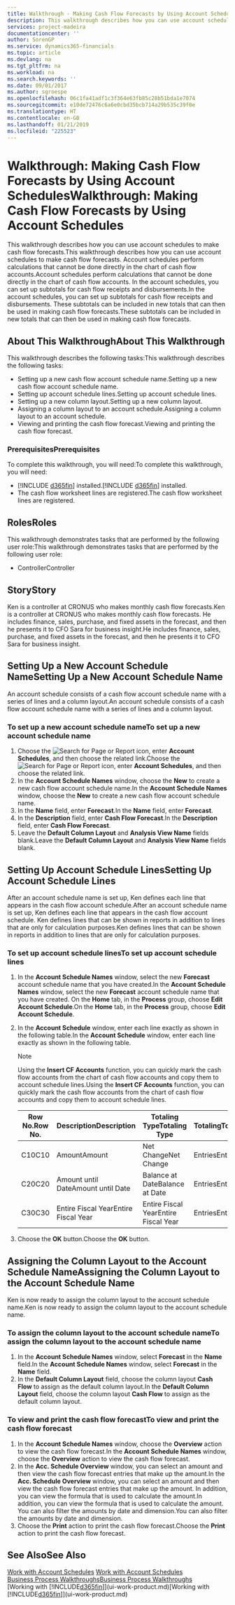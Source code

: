 ```yaml
---
title: Walkthrough - Making Cash Flow Forecasts by Using Account Schedules | Microsoft Docs
description: This walkthrough describes how you can use account schedules to make cash flow forecasts. Account schedules perform calculations that cannot be done directly in the chart of cash flow accounts. In the account schedules, you can set up subtotals for cash flow receipts and disbursements. These subtotals can be included in new totals that can then be used in making cash flow forecasts.
services: project-madeira
documentationcenter: ''
author: SorenGP
ms.service: dynamics365-financials
ms.topic: article
ms.devlang: na
ms.tgt_pltfrm: na
ms.workload: na
ms.search.keywords: ''
ms.date: 09/01/2017
ms.author: sgroespe
ms.openlocfilehash: 06c1fa41adf1c3f364e63fb85c28b51bda1e7074
ms.sourcegitcommit: e10de72476c6a6e0cbd35bcb714a29b535c39f0e
ms.translationtype: HT
ms.contentlocale: en-GB
ms.lasthandoff: 01/21/2019
ms.locfileid: "225523"
---
```

# <a name="walkthrough-making-cash-flow-forecasts-by-using-account-schedules"></a><span data-ttu-id="d13bf-106">Walkthrough: Making Cash Flow Forecasts by Using Account Schedules</span><span class="sxs-lookup"><span data-stu-id="d13bf-106">Walkthrough: Making Cash Flow Forecasts by Using Account Schedules</span></span>
<span data-ttu-id="d13bf-107">This walkthrough describes how you can use account schedules to make cash flow forecasts.</span><span class="sxs-lookup"><span data-stu-id="d13bf-107">This walkthrough describes how you can use account schedules to make cash flow forecasts.</span></span> <span data-ttu-id="d13bf-108">Account schedules perform calculations that cannot be done directly in the chart of cash flow accounts.</span><span class="sxs-lookup"><span data-stu-id="d13bf-108">Account schedules perform calculations that cannot be done directly in the chart of cash flow accounts.</span></span> <span data-ttu-id="d13bf-109">In the account schedules, you can set up subtotals for cash flow receipts and disbursements.</span><span class="sxs-lookup"><span data-stu-id="d13bf-109">In the account schedules, you can set up subtotals for cash flow receipts and disbursements.</span></span> <span data-ttu-id="d13bf-110">These subtotals can be included in new totals that can then be used in making cash flow forecasts.</span><span class="sxs-lookup"><span data-stu-id="d13bf-110">These subtotals can be included in new totals that can then be used in making cash flow forecasts.</span></span>  

## <a name="about-this-walkthrough"></a><span data-ttu-id="d13bf-111">About This Walkthrough</span><span class="sxs-lookup"><span data-stu-id="d13bf-111">About This Walkthrough</span></span>  
<span data-ttu-id="d13bf-112">This walkthrough describes the following tasks:</span><span class="sxs-lookup"><span data-stu-id="d13bf-112">This walkthrough describes the following tasks:</span></span>  

- <span data-ttu-id="d13bf-113">Setting up a new cash flow account schedule name.</span><span class="sxs-lookup"><span data-stu-id="d13bf-113">Setting up a new cash flow account schedule name.</span></span>  
- <span data-ttu-id="d13bf-114">Setting up account schedule lines.</span><span class="sxs-lookup"><span data-stu-id="d13bf-114">Setting up account schedule lines.</span></span>  
- <span data-ttu-id="d13bf-115">Setting up a new column layout.</span><span class="sxs-lookup"><span data-stu-id="d13bf-115">Setting up a new column layout.</span></span>  
- <span data-ttu-id="d13bf-116">Assigning a column layout to an account schedule.</span><span class="sxs-lookup"><span data-stu-id="d13bf-116">Assigning a column layout to an account schedule.</span></span>  
- <span data-ttu-id="d13bf-117">Viewing and printing the cash flow forecast.</span><span class="sxs-lookup"><span data-stu-id="d13bf-117">Viewing and printing the cash flow forecast.</span></span>  

### <a name="prerequisites"></a><span data-ttu-id="d13bf-118">Prerequisites</span><span class="sxs-lookup"><span data-stu-id="d13bf-118">Prerequisites</span></span>  
<span data-ttu-id="d13bf-119">To complete this walkthrough, you will need:</span><span class="sxs-lookup"><span data-stu-id="d13bf-119">To complete this walkthrough, you will need:</span></span>  

- <span data-ttu-id="d13bf-120">[!INCLUDE [d365fin](includes/d365fin_md.md)] installed.</span><span class="sxs-lookup"><span data-stu-id="d13bf-120">[!INCLUDE [d365fin](includes/d365fin_md.md)] installed.</span></span>  
- <span data-ttu-id="d13bf-121">The cash flow worksheet lines are registered.</span><span class="sxs-lookup"><span data-stu-id="d13bf-121">The cash flow worksheet lines are registered.</span></span>  

## <a name="roles"></a><span data-ttu-id="d13bf-122">Roles</span><span class="sxs-lookup"><span data-stu-id="d13bf-122">Roles</span></span>  
<span data-ttu-id="d13bf-123">This walkthrough demonstrates tasks that are performed by the following user role:</span><span class="sxs-lookup"><span data-stu-id="d13bf-123">This walkthrough demonstrates tasks that are performed by the following user role:</span></span>  

- <span data-ttu-id="d13bf-124">Controller</span><span class="sxs-lookup"><span data-stu-id="d13bf-124">Controller</span></span>  

## <a name="story"></a><span data-ttu-id="d13bf-125">Story</span><span class="sxs-lookup"><span data-stu-id="d13bf-125">Story</span></span>  
<span data-ttu-id="d13bf-126">Ken is a controller at CRONUS who makes monthly cash flow forecasts.</span><span class="sxs-lookup"><span data-stu-id="d13bf-126">Ken is a controller at CRONUS who makes monthly cash flow forecasts.</span></span> <span data-ttu-id="d13bf-127">He includes finance, sales, purchase, and fixed assets in the forecast, and then he presents it to CFO Sara for business insight.</span><span class="sxs-lookup"><span data-stu-id="d13bf-127">He includes finance, sales, purchase, and fixed assets in the forecast, and then he presents it to CFO Sara for business insight.</span></span>  

## <a name="setting-up-a-new-account-schedule-name"></a><span data-ttu-id="d13bf-128">Setting Up a New Account Schedule Name</span><span class="sxs-lookup"><span data-stu-id="d13bf-128">Setting Up a New Account Schedule Name</span></span>  
<span data-ttu-id="d13bf-129">An account schedule consists of a cash flow account schedule name with a series of lines and a column layout.</span><span class="sxs-lookup"><span data-stu-id="d13bf-129">An account schedule consists of a cash flow account schedule name with a series of lines and a column layout.</span></span>  

### <a name="to-set-up-a-new-account-schedule-name"></a><span data-ttu-id="d13bf-130">To set up a new account schedule name</span><span class="sxs-lookup"><span data-stu-id="d13bf-130">To set up a new account schedule name</span></span>  

1.  <span data-ttu-id="d13bf-131">Choose the ![Search for Page or Report](media/ui-search/search_small.png "Search for Page or Report icon") icon, enter **Account Schedules**, and then choose the related link.</span><span class="sxs-lookup"><span data-stu-id="d13bf-131">Choose the ![Search for Page or Report](media/ui-search/search_small.png "Search for Page or Report icon") icon, enter **Account Schedules**, and then choose the related link.</span></span>  
2.  <span data-ttu-id="d13bf-132">In the **Account Schedule Names** window, choose the **New** to create a new cash flow account schedule name.</span><span class="sxs-lookup"><span data-stu-id="d13bf-132">In the **Account Schedule Names** window, choose the **New** to create a new cash flow account schedule name.</span></span>  
3.  <span data-ttu-id="d13bf-133">In the **Name** field, enter **Forecast**.</span><span class="sxs-lookup"><span data-stu-id="d13bf-133">In the **Name** field, enter **Forecast**.</span></span>  
4.  <span data-ttu-id="d13bf-134">In the **Description** field, enter **Cash Flow Forecast**.</span><span class="sxs-lookup"><span data-stu-id="d13bf-134">In the **Description** field, enter **Cash Flow Forecast**.</span></span>  
5.  <span data-ttu-id="d13bf-135">Leave the **Default Column Layout** and **Analysis View Name** fields blank.</span><span class="sxs-lookup"><span data-stu-id="d13bf-135">Leave the **Default Column Layout** and **Analysis View Name** fields blank.</span></span>  

## <a name="setting-up-account-schedule-lines"></a><span data-ttu-id="d13bf-136">Setting Up Account Schedule Lines</span><span class="sxs-lookup"><span data-stu-id="d13bf-136">Setting Up Account Schedule Lines</span></span>  
<span data-ttu-id="d13bf-137">After an account schedule name is set up, Ken defines each line that appears in the cash flow account schedule.</span><span class="sxs-lookup"><span data-stu-id="d13bf-137">After an account schedule name is set up, Ken defines each line that appears in the cash flow account schedule.</span></span> <span data-ttu-id="d13bf-138">Ken defines lines that can be shown in reports in addition to lines that are only for calculation purposes.</span><span class="sxs-lookup"><span data-stu-id="d13bf-138">Ken defines lines that can be shown in reports in addition to lines that are only for calculation purposes.</span></span>  

### <a name="to-set-up-account-schedule-lines"></a><span data-ttu-id="d13bf-139">To set up account schedule lines</span><span class="sxs-lookup"><span data-stu-id="d13bf-139">To set up account schedule lines</span></span>  

1. <span data-ttu-id="d13bf-140">In the **Account Schedule Names** window, select the new **Forecast** account schedule name that you have created.</span><span class="sxs-lookup"><span data-stu-id="d13bf-140">In the **Account Schedule Names** window, select the new **Forecast** account schedule name that you have created.</span></span> <span data-ttu-id="d13bf-141">On the **Home** tab, in the **Process** group, choose **Edit Account Schedule**.</span><span class="sxs-lookup"><span data-stu-id="d13bf-141">On the **Home** tab, in the **Process** group, choose **Edit Account Schedule**.</span></span>  
2. <span data-ttu-id="d13bf-142">In the **Account Schedule** window, enter each line exactly as shown in the following table.</span><span class="sxs-lookup"><span data-stu-id="d13bf-142">In the **Account Schedule** window, enter each line exactly as shown in the following table.</span></span>  

   > [!NOTE]  
   >  <span data-ttu-id="d13bf-143">Using the **Insert CF Accounts** function, you can quickly mark the cash flow accounts from the chart of cash flow accounts and copy them to account schedule lines.</span><span class="sxs-lookup"><span data-stu-id="d13bf-143">Using the **Insert CF Accounts** function, you can quickly mark the cash flow accounts from the chart of cash flow accounts and copy them to account schedule lines.</span></span>  

   | <span data-ttu-id="d13bf-144">Row No.</span><span class="sxs-lookup"><span data-stu-id="d13bf-144">Row No.</span></span> |    <span data-ttu-id="d13bf-145">Description</span><span class="sxs-lookup"><span data-stu-id="d13bf-145">Description</span></span>     |   <span data-ttu-id="d13bf-146">Totaling Type</span><span class="sxs-lookup"><span data-stu-id="d13bf-146">Totaling Type</span></span>    | <span data-ttu-id="d13bf-147">Totaling</span><span class="sxs-lookup"><span data-stu-id="d13bf-147">Totaling</span></span> |  <span data-ttu-id="d13bf-148">Row Type</span><span class="sxs-lookup"><span data-stu-id="d13bf-148">Row Type</span></span>  | <span data-ttu-id="d13bf-149">Amount Type</span><span class="sxs-lookup"><span data-stu-id="d13bf-149">Amount Type</span></span> | <span data-ttu-id="d13bf-150">Show</span><span class="sxs-lookup"><span data-stu-id="d13bf-150">Show</span></span> |
   |---------|--------------------|--------------------|----------|------------|-------------|------|
   |   <span data-ttu-id="d13bf-151">C10</span><span class="sxs-lookup"><span data-stu-id="d13bf-151">C10</span></span>   |       <span data-ttu-id="d13bf-152">Amount</span><span class="sxs-lookup"><span data-stu-id="d13bf-152">Amount</span></span>       |     <span data-ttu-id="d13bf-153">Net Change</span><span class="sxs-lookup"><span data-stu-id="d13bf-153">Net Change</span></span>     | <span data-ttu-id="d13bf-154">Entries</span><span class="sxs-lookup"><span data-stu-id="d13bf-154">Entries</span></span>  | <span data-ttu-id="d13bf-155">Net Amount</span><span class="sxs-lookup"><span data-stu-id="d13bf-155">Net Amount</span></span> |   <span data-ttu-id="d13bf-156">Always</span><span class="sxs-lookup"><span data-stu-id="d13bf-156">Always</span></span>    |      |
   |   <span data-ttu-id="d13bf-157">C20</span><span class="sxs-lookup"><span data-stu-id="d13bf-157">C20</span></span>   | <span data-ttu-id="d13bf-158">Amount until Date</span><span class="sxs-lookup"><span data-stu-id="d13bf-158">Amount until Date</span></span>  |  <span data-ttu-id="d13bf-159">Balance at Date</span><span class="sxs-lookup"><span data-stu-id="d13bf-159">Balance at Date</span></span>   | <span data-ttu-id="d13bf-160">Entries</span><span class="sxs-lookup"><span data-stu-id="d13bf-160">Entries</span></span>  | <span data-ttu-id="d13bf-161">Net Amount</span><span class="sxs-lookup"><span data-stu-id="d13bf-161">Net Amount</span></span> |   <span data-ttu-id="d13bf-162">Always</span><span class="sxs-lookup"><span data-stu-id="d13bf-162">Always</span></span>    |      |
   |   <span data-ttu-id="d13bf-163">C30</span><span class="sxs-lookup"><span data-stu-id="d13bf-163">C30</span></span>   | <span data-ttu-id="d13bf-164">Entire Fiscal Year</span><span class="sxs-lookup"><span data-stu-id="d13bf-164">Entire Fiscal Year</span></span> | <span data-ttu-id="d13bf-165">Entire Fiscal Year</span><span class="sxs-lookup"><span data-stu-id="d13bf-165">Entire Fiscal Year</span></span> | <span data-ttu-id="d13bf-166">Entries</span><span class="sxs-lookup"><span data-stu-id="d13bf-166">Entries</span></span>  | <span data-ttu-id="d13bf-167">Net Amount</span><span class="sxs-lookup"><span data-stu-id="d13bf-167">Net Amount</span></span> |   <span data-ttu-id="d13bf-168">Always</span><span class="sxs-lookup"><span data-stu-id="d13bf-168">Always</span></span>    |      |


3. <span data-ttu-id="d13bf-169">Choose the **OK** button.</span><span class="sxs-lookup"><span data-stu-id="d13bf-169">Choose the **OK** button.</span></span>  

## <a name="assigning-the-column-layout-to-the-account-schedule-name"></a><span data-ttu-id="d13bf-170">Assigning the Column Layout to the Account Schedule Name</span><span class="sxs-lookup"><span data-stu-id="d13bf-170">Assigning the Column Layout to the Account Schedule Name</span></span>  
<span data-ttu-id="d13bf-171">Ken is now ready to assign the column layout to the account schedule name.</span><span class="sxs-lookup"><span data-stu-id="d13bf-171">Ken is now ready to assign the column layout to the account schedule name.</span></span>  

### <a name="to-assign-the-column-layout-to-the-account-schedule-name"></a><span data-ttu-id="d13bf-172">To assign the column layout to the account schedule name</span><span class="sxs-lookup"><span data-stu-id="d13bf-172">To assign the column layout to the account schedule name</span></span>  

1.  <span data-ttu-id="d13bf-173">In the **Account Schedule Names** window, select **Forecast** in the **Name** field.</span><span class="sxs-lookup"><span data-stu-id="d13bf-173">In the **Account Schedule Names** window, select **Forecast** in the **Name** field.</span></span>  
2.  <span data-ttu-id="d13bf-174">In the **Default Column Layout** field, choose the column layout **Cash Flow** to assign as the default column layout.</span><span class="sxs-lookup"><span data-stu-id="d13bf-174">In the **Default Column Layout** field, choose the column layout **Cash Flow** to assign as the default column layout.</span></span>  

### <a name="to-view-and-print-the-cash-flow-forecast"></a><span data-ttu-id="d13bf-175">To view and print the cash flow forecast</span><span class="sxs-lookup"><span data-stu-id="d13bf-175">To view and print the cash flow forecast</span></span>  
1.  <span data-ttu-id="d13bf-176">In the **Account Schedule Names** window, choose the **Overview** action to view the cash flow forecast.</span><span class="sxs-lookup"><span data-stu-id="d13bf-176">In the **Account Schedule Names** window, choose the **Overview** action to view the cash flow forecast.</span></span>  
2.  <span data-ttu-id="d13bf-177">In the **Acc. Schedule Overview** window, you can select an amount and then view the cash flow forecast entries that make up the amount.</span><span class="sxs-lookup"><span data-stu-id="d13bf-177">In the **Acc. Schedule Overview** window, you can select an amount and then view the cash flow forecast entries that make up the amount.</span></span> <span data-ttu-id="d13bf-178">In addition, you can view the formula that is used to calculate the amount.</span><span class="sxs-lookup"><span data-stu-id="d13bf-178">In addition, you can view the formula that is used to calculate the amount.</span></span> <span data-ttu-id="d13bf-179">You can also filter the amounts by date and dimension.</span><span class="sxs-lookup"><span data-stu-id="d13bf-179">You can also filter the amounts by date and dimension.</span></span>  
3.  <span data-ttu-id="d13bf-180">Choose the **Print** action to print the cash flow forecast.</span><span class="sxs-lookup"><span data-stu-id="d13bf-180">Choose the **Print** action to print the cash flow forecast.</span></span>  

## <a name="see-also"></a><span data-ttu-id="d13bf-181">See Also</span><span class="sxs-lookup"><span data-stu-id="d13bf-181">See Also</span></span>  
 <span data-ttu-id="d13bf-182">[Work with Account Schedules](bi-how-work-account-schedule.md) </span><span class="sxs-lookup"><span data-stu-id="d13bf-182">[Work with Account Schedules](bi-how-work-account-schedule.md) </span></span>  
 [<span data-ttu-id="d13bf-183">Business Process Walkthroughs</span><span class="sxs-lookup"><span data-stu-id="d13bf-183">Business Process Walkthroughs</span></span>](walkthrough-business-process-walkthroughs.md)  
 <span data-ttu-id="d13bf-184">[Working with [!INCLUDE[d365fin](includes/d365fin_md.md)]](ui-work-product.md)</span><span class="sxs-lookup"><span data-stu-id="d13bf-184">[Working with [!INCLUDE[d365fin](includes/d365fin_md.md)]](ui-work-product.md)</span></span>
